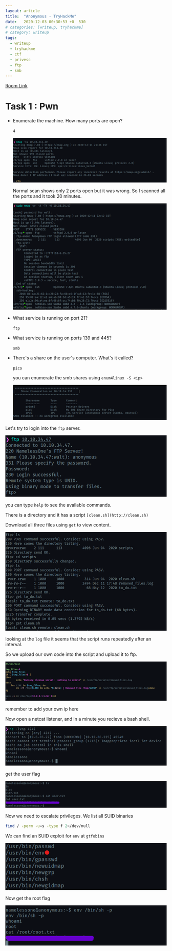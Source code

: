 ```yaml
---
layout: article
title:  "Anonymous - TryHackMe"
date:   2020-12-03 00:30:53 +0  530
# categories: [writeup, tryhackme]
# category: writeup
tags:
  - writeup
  - tryhackme
  - ctf
  - privesc
  - ftp
  - smb
---
```


[Room Link](https://tryhackme.com/room/anonymous)

# Task 1 : Pwn

- Enumerate the machine. How many ports are open?

    `4`

    ![/assets/images/posts/anonymousthm/Untitled.png](/assets/images/posts/anonymousthm/Untitled.png)

    Normal scan shows only 2 ports open but it was wrong. So I scanned all the ports and it took 20 minutes.

    ![/assets/images/posts/anonymousthm/Untitled%201.png](/assets/images/posts/anonymousthm/Untitled%201.png)

- What service is running on port 21?

    `ftp`

- What service is running on ports 139 and 445?

    `smb`

- There's a share on the user's computer. What's it called?

    `pics`

    you can enumerate the smb shares using `enum4linux -S <ip>`

    ![/assets/images/posts/anonymousthm/Untitled%202.png](/assets/images/posts/anonymousthm/Untitled%202.png)

Let's try to login into the `ftp` server. 

![/assets/images/posts/anonymousthm/Untitled%203.png](/assets/images/posts/anonymousthm/Untitled%203.png)

you can type `help` to see the available commands.

There is a directory and it has a script `[clean.sh](http://clean.sh)` 

Download all three files using `get` to view content.

![/assets/images/posts/anonymousthm/Untitled%204.png](/assets/images/posts/anonymousthm/Untitled%204.png)

looking at the `log` file it seems that the script runs repeatedly after an interval.

So we upload our own code into the script and upload it to ftp.

![/assets/images/posts/anonymousthm/Untitled%205.png](/assets/images/posts/anonymousthm/Untitled%205.png)

remember to add your own ip here

Now open a netcat listener, and in a minute you recieve a bash shell.

![/assets/images/posts/anonymousthm/Untitled%206.png](/assets/images/posts/anonymousthm/Untitled%206.png)

get the user flag

![/assets/images/posts/anonymousthm/Untitled%207.png](/assets/images/posts/anonymousthm/Untitled%207.png)

Now we need to escalate privileges. We list all SUID binaries

```bash
find / -perm -u=s -type f 2>/dev/null
```

We can find an SUID exploit for `env` at `gtfobins`

![/assets/images/posts/anonymousthm/Untitled%208.png](/assets/images/posts/anonymousthm/Untitled%208.png)

Now get the root flag

![/assets/images/posts/anonymousthm/Untitled%209.png](/assets/images/posts/anonymousthm/Untitled%209.png)